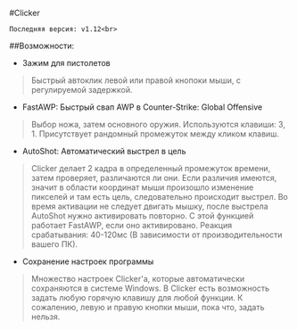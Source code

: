 #Clicker
```
Последняя версия: v1.12<br>
```

##Возможности:
* Зажим для пистолетов<br>
> Быстрый автоклик левой или правой кнопоки мыши, с регулируемой задержкой.
* FastAWP: Быстрый свап AWP в Counter-Strike: Global Offensive<br>
>Выбор ножа, затем основного оружия.
> Используются клавиши: 3, 1.
>Присутствует рандомный промежуток между кликом клавиш.
* AutoShot: Автоматический выстрел в цель<br>
>Clicker делает 2 кадра в определенный промежуток времени, затем проверяет, различаются ли они.
>	Если различия имеются, значит в области координат мыши произошло изменение пикселей и
>	там есть цель, следовательно происходит выстрел.
>Во время активации не следует двигать мышку, после выстрела AutoShot нужно активировать повторно.
>С этой функцией работает FastAWP, если оно активировано.
>Реакция срабатывания: 40-120мс (В зависимости от производительности вашего ПК).
* Сохранение настроек программы<br>
>Множество настроек Clicker'a, которые автоматически сохраняются в системе Windows.
>	В Clicker есть возможность задать любую горячую клавишу для любой функции.
>	К сожалению, левую и правую кнопки мыши, пока что, задать нельзя.
